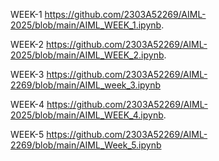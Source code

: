  WEEK-1
https://github.com/2303A52269/AIML-2025/blob/main/AIML_WEEK_1.ipynb.

WEEK-2
https://github.com/2303A52269/AIML-2025/blob/main/AIML_WEEK_2.ipynb.

WEEK-3
https://github.com/2303A52269/AIML-2269/blob/main/AIML_week_3.ipynb

WEEK-4
https://github.com/2303A52269/AIML-2025/blob/main/AIML_WEEK_4.ipynb.

WEEK-5
https://github.com/2303A52269/AIML-2269/blob/main/AIML_Week_5.ipynb
